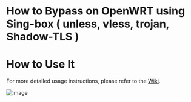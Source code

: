 # How to Bypass on OpenWRT using Sing-box ( unless, vless, trojan, Shadow-TLS )
# How to Use It
For more detailed usage instructions, please refer to the [Wiki](https://github.com/rezconf/Sing-box/wiki/How-to-Run).

 ![image](https://github.com/rezconf/Sing-box/assets/39160983/2472b127-ec6a-47df-9a4b-4863c1b48835)

